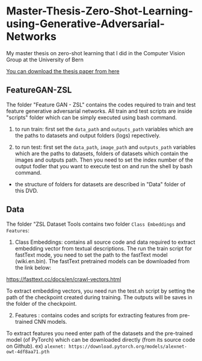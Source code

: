 # Master-Thesis-Zero-Shot-Learning-using-Generative-Adversarial-Networks
My master thesis on zero-shot learning that I did in the Computer Vision Group at the University of Bern

[You can download the thesis paper from here](https://drive.google.com/file/d/1n9c-BGRVZ8-Be7sY3TmqPss9MVPELIxM/view?usp=sharing)

## FeatureGAN-ZSL

The folder "Feature GAN - ZSL" contains the codes required to train and test feature generative adversarial networks. All train and test scripts are inside "scripts" folder which can be simply executed using bash command.

1) to run train: first set the `data_path` and `outputs_path` variables which are the paths to datasets and output folders (logs) repectively.

1) to run test:  first set the `data_path`, `image_path` and `outputs_path` variables which are the paths to datasets, folders of datasets which contain the images and outputs path. Then you need to set the index number of the output fodler that you want to execute test on and run the shell by bash command.

* the structure of folders for datasets are described in "Data" folder of this DVD.



## Data

The folder "ZSL Dataset Tools contains two folder `Class Embeddings` and `Features`:

1) Class Embeddings: contains all source code and data required to extract embedding vector from textual descriptions. The run the train script for fastText mode, you need to set the path to the fastText model (wiki.en.bin). The fastText pretrained models can be downloaded from the link below:

https://fasttext.cc/docs/en/crawl-vectors.html

To extract embedding vectors, you need run the test.sh script by setting the path of the checkpoint created during training. The outputs will be saves in the folder of the checkpoint.

2) Features : contains codes and scripts for extracting features from pre-trained CNN models. 

To extract features you need enter path of the datasets and the pre-trained model (of PyTorch) which can be downloaded directly (from its source code on Github). 
ex) 
`alexnet: https://download.pytorch.org/models/alexnet-owt-4df8aa71.pth`

